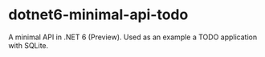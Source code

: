 # dotnet6-minimal-api-todo
A minimal API in .NET 6 (Preview). Used as an example a TODO application with SQLite.
